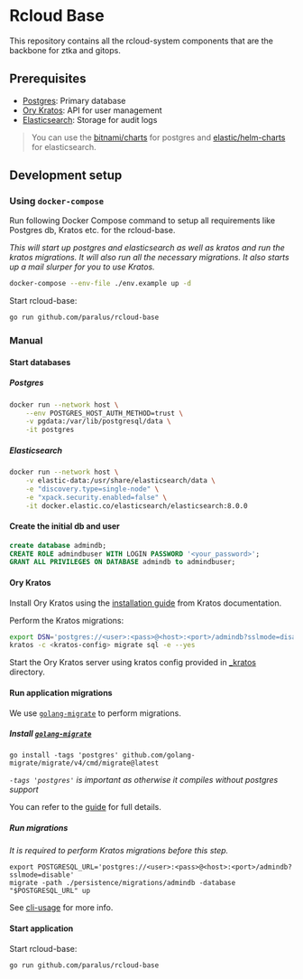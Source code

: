 # Rcloud Base

This repository contains all the rcloud-system components that are the backbone for ztka and gitops.

## Prerequisites

- [Postgres](https://github.com/postgres/postgres): Primary database
- [Ory Kratos](https://www.ory.sh/kratos): API for user management
- [Elasticsearch](https://www.elastic.co/elasticsearch/): Storage for audit logs

> You can use the
> [bitnami/charts](https://github.com/bitnami/charts/tree/master/bitnami/postgresql/#installing-the-chart)
> for postgres and
> [elastic/helm-charts](https://github.com/elastic/helm-charts) for
> elasticsearch.

## Development setup

### Using `docker-compose`

Run following Docker Compose command to setup all requirements like
Postgres db, Kratos etc. for the rcloud-base.

_This will start up postgres and elasticsearch as well as kratos and
run the kratos migrations. It will also run all the necessary
migrations. It also starts up a mail slurper for you to use Kratos._

```bash
docker-compose --env-file ./env.example up -d
```

Start rcloud-base:

```bash
go run github.com/paralus/rcloud-base
```

### Manual

#### Start databases

##### Postgres

```bash
docker run --network host \
    --env POSTGRES_HOST_AUTH_METHOD=trust \
    -v pgdata:/var/lib/postgresql/data \
    -it postgres
```

##### Elasticsearch

```bash
docker run --network host \
    -v elastic-data:/usr/share/elasticsearch/data \
    -e "discovery.type=single-node" \
    -e "xpack.security.enabled=false" \
    -it docker.elastic.co/elasticsearch/elasticsearch:8.0.0
```

#### Create the initial db and user

```sql
create database admindb;
CREATE ROLE admindbuser WITH LOGIN PASSWORD '<your_password>';
GRANT ALL PRIVILEGES ON DATABASE admindb to admindbuser;
```

#### Ory Kratos

Install Ory Kratos using the [installation
guide](https://www.ory.sh/docs/kratos/install) from Kratos
documentation.

Perform the Kratos migrations:

```bash
export DSN='postgres://<user>:<pass>@<host>:<port>/admindb?sslmode=disable'
kratos -c <kratos-config> migrate sql -e --yes
```

Start the Ory Kratos server using kratos config provided in
[_kratos](./_kratos) directory.

#### Run application migrations

We use [`golang-migrate`](https://github.com/golang-migrate/migrate) to perform migrations.

##### Install [`golang-migrate`](https://github.com/golang-migrate/migrate)

```shell
go install -tags 'postgres' github.com/golang-migrate/migrate/v4/cmd/migrate@latest
```

_`-tags 'postgres'` is important as otherwise it compiles without postgres support_

You can refer to the [guide](https://github.com/golang-migrate/migrate/tree/master/cmd/migrate) for full details.

##### Run migrations

_It is required to perform Kratos migrations before this step._

```shell
export POSTGRESQL_URL='postgres://<user>:<pass>@<host>:<port>/admindb?sslmode=disable'
migrate -path ./persistence/migrations/admindb -database "$POSTGRESQL_URL" up
```

See [cli-usage](https://github.com/golang-migrate/migrate#cli-usage) for more info.

#### Start application

Start rcloud-base:

```bash
go run github.com/paralus/rcloud-base
```
